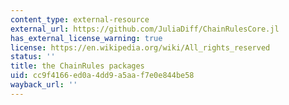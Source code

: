 ```yaml
---
content_type: external-resource
external_url: https://github.com/JuliaDiff/ChainRulesCore.jl
has_external_license_warning: true
license: https://en.wikipedia.org/wiki/All_rights_reserved
status: ''
title: the ChainRules packages
uid: cc9f4166-ed0a-4dd9-a5aa-f7e0e844be58
wayback_url: ''
---
```

